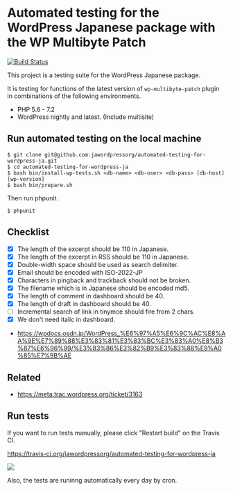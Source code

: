 # Automated testing for the WordPress Japanese package with the WP Multibyte Patch

[![Build Status](https://travis-ci.org/jawordpressorg/automated-testing-for-wordpress-ja.svg?branch=master)](https://travis-ci.org/jawordpressorg/automated-testing-for-wordpress-ja)

This project is a testing suite for the WordPress Japanese package.

It is testing for functions of the latest version of `wp-multibyte-patch` plugin in combinations of the following environments.

* PHP 5.6 - 7.2
* WordPress nightly and latest. (Include multisite)

## Run automated testing on the local machine

```
$ git clone git@github.com:jawordpressorg/automated-testing-for-wordpress-ja.git
$ cd automated-testing-for-wordpress-ja
$ bash bin/install-wp-tests.sh <db-name> <db-user> <db-pass> [db-host] [wp-version]
$ bash bin/prepare.sh
```

Then run phpunit.

```
$ phpunit
```

## Checklist

* [x] The length of the excerpt should be 110 in Japanese.
* [x] The length of the excerpt in RSS should be 110 in Japanese.
* [x] Double-width space should be used as search delimiter.
* [x] Email should be encoded with ISO-2022-JP
* [x] Characters in pingback and trackback should not be broken.
* [x] The filename which is in Japanese should be encoded md5.
* [x] The length of comment in dashboard should be 40.
* [x] The length of draft in dashboard should be 40.
* [ ] Incremental search of link in tinymce should fire from 2 chars.
* [x] We don't need italic in dashboard.

* https://wpdocs.osdn.jp/WordPress_%E6%97%A5%E6%9C%AC%E8%AA%9E%E7%89%88%E3%83%81%E3%83%BC%E3%83%A0%E8%B3%87%E6%96%99/%E3%83%86%E3%82%B9%E3%83%88%E9%A0%85%E7%9B%AE

## Related

* https://meta.trac.wordpress.org/ticket/3163

## Run tests

If you want to run tests manually, please click "Restart build" on the Travis CI.

https://travis-ci.org/jawordpressorg/automated-testing-for-wordpress-ja

![](https://www.evernote.com/l/ABUUweVZK4FBypTjxU8cEvis6fYnfUJIakQB/image.png)

Also, the tests are runinng automatically every day by cron.
